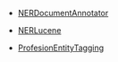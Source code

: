 * [NERDocumentAnnotator](./README-NERDocumentAnnotator.md)

* [NERLucene](./README-NERLucene.md)

* [ProfesionEntityTagging](./README-ProfessionEntityTagging.md)
